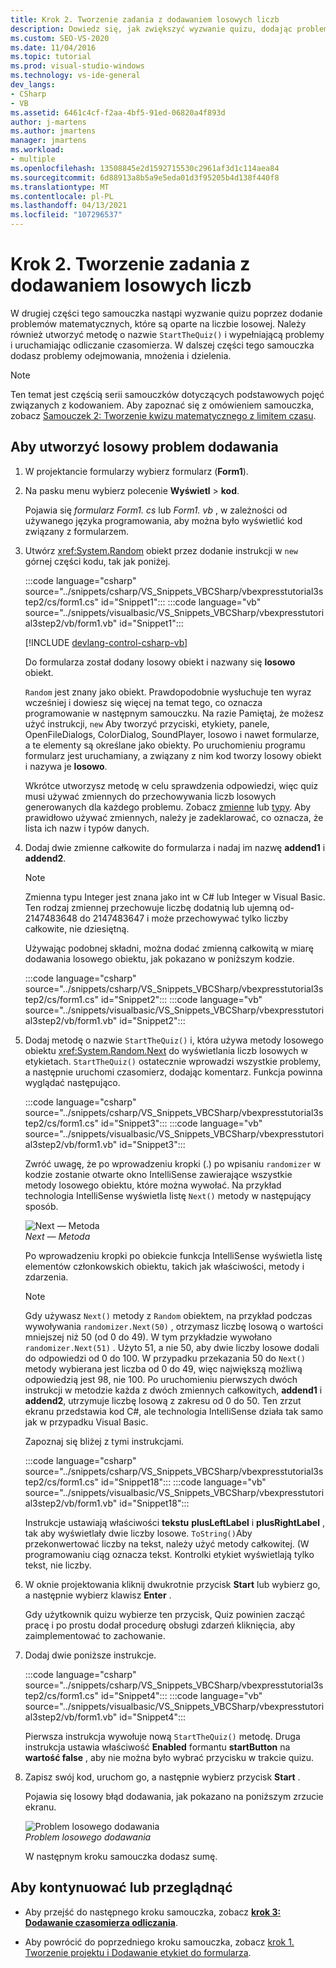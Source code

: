 ```yaml
---
title: Krok 2. Tworzenie zadania z dodawaniem losowych liczb
description: Dowiedz się, jak zwiększyć wyzwanie quizu, dodając problemy matematyczne, które są oparte na liczbie losowej.
ms.custom: SEO-VS-2020
ms.date: 11/04/2016
ms.topic: tutorial
ms.prod: visual-studio-windows
ms.technology: vs-ide-general
dev_langs:
- CSharp
- VB
ms.assetid: 6461c4cf-f2aa-4bf5-91ed-06820a4f893d
author: j-martens
ms.author: jmartens
manager: jmartens
ms.workload:
- multiple
ms.openlocfilehash: 13508845e2d1592715530c2961af3d1c114aea84
ms.sourcegitcommit: 6d88913a8b5a9e5eda01d3f95205b4d138f440f8
ms.translationtype: MT
ms.contentlocale: pl-PL
ms.lasthandoff: 04/13/2021
ms.locfileid: "107296537"
---
```

# <a name="step-2-create-a-random-addition-problem"></a>Krok 2. Tworzenie zadania z dodawaniem losowych liczb

W drugiej części tego samouczka nastąpi wyzwanie quizu poprzez dodanie problemów matematycznych, które są oparte na liczbie losowej. Należy również utworzyć metodę o nazwie `StartTheQuiz()` i wypełniającą problemy i uruchamiając odliczanie czasomierza. W dalszej części tego samouczka dodasz problemy odejmowania, mnożenia i dzielenia.

> [!NOTE]
> Ten temat jest częścią serii samouczków dotyczących podstawowych pojęć związanych z kodowaniem. Aby zapoznać się z omówieniem samouczka, zobacz [Samouczek 2: Tworzenie kwizu matematycznego z limitem czasu](../ide/tutorial-2-create-a-timed-math-quiz.md).

## <a name="to-create-a-random-addition-problem"></a>Aby utworzyć losowy problem dodawania

1. W projektancie formularzy wybierz formularz (**Form1**).

2. Na pasku menu wybierz polecenie **Wyświetl**  >  **kod**.

     Pojawia się *formularz Form1. cs* lub *Form1. vb* , w zależności od używanego języka programowania, aby można było wyświetlić kod związany z formularzem.

3. Utwórz <xref:System.Random> obiekt przez dodanie instrukcji w `new` górnej części kodu, tak jak poniżej.

     :::code language="csharp" source="../snippets/csharp/VS_Snippets_VBCSharp/vbexpresstutorial3step2/cs/form1.cs" id="Snippet1":::
     :::code language="vb" source="../snippets/visualbasic/VS_Snippets_VBCSharp/vbexpresstutorial3step2/vb/form1.vb" id="Snippet1":::

     [!INCLUDE [devlang-control-csharp-vb](./includes/devlang-control-csharp-vb.md)]

     Do formularza został dodany losowy obiekt i nazwany się **losowo** obiekt.

     `Random` jest znany jako obiekt. Prawdopodobnie wysłuchuje ten wyraz wcześniej i dowiesz się więcej na temat tego, co oznacza programowanie w następnym samouczku. Na razie Pamiętaj, że możesz użyć instrukcji, `new` Aby tworzyć przyciski, etykiety, panele, OpenFileDialogs, ColorDialog, SoundPlayer, losowo i nawet formularze, a te elementy są określane jako obiekty. Po uruchomieniu programu formularz jest uruchamiany, a związany z nim kod tworzy losowy obiekt i nazywa je **losowo**.

     Wkrótce utworzysz metodę w celu sprawdzenia odpowiedzi, więc quiz musi używać zmiennych do przechowywania liczb losowych generowanych dla każdego problemu. Zobacz [zmienne](/dotnet/visual-basic/programming-guide/language-features/variables/index) lub [typy](/dotnet/csharp/programming-guide/types/index). Aby prawidłowo używać zmiennych, należy je zadeklarować, co oznacza, że lista ich nazw i typów danych.

4. Dodaj dwie zmienne całkowite do formularza i nadaj im nazwę **addend1** i **addend2**.

    > [!NOTE]
    > Zmienna typu Integer jest znana jako int w C# lub Integer w Visual Basic. Ten rodzaj zmiennej przechowuje liczbę dodatnią lub ujemną od-2147483648 do 2147483647 i może przechowywać tylko liczby całkowite, nie dziesiętną.

     Używając podobnej składni, można dodać zmienną całkowitą w miarę dodawania losowego obiektu, jak pokazano w poniższym kodzie.

     :::code language="csharp" source="../snippets/csharp/VS_Snippets_VBCSharp/vbexpresstutorial3step2/cs/form1.cs" id="Snippet2":::
     :::code language="vb" source="../snippets/visualbasic/VS_Snippets_VBCSharp/vbexpresstutorial3step2/vb/form1.vb" id="Snippet2":::

5. Dodaj metodę o nazwie `StartTheQuiz()` i, która używa metody losowego obiektu <xref:System.Random.Next> do wyświetlania liczb losowych w etykietach. `StartTheQuiz()` ostatecznie wprowadzi wszystkie problemy, a następnie uruchomi czasomierz, dodając komentarz. Funkcja powinna wyglądać następująco.

     :::code language="csharp" source="../snippets/csharp/VS_Snippets_VBCSharp/vbexpresstutorial3step2/cs/form1.cs" id="Snippet3":::
     :::code language="vb" source="../snippets/visualbasic/VS_Snippets_VBCSharp/vbexpresstutorial3step2/vb/form1.vb" id="Snippet3":::

     Zwróć uwagę, że po wprowadzeniu kropki (.) po wpisaniu `randomizer` w kodzie zostanie otwarte okno IntelliSense zawierające wszystkie metody losowego obiektu, które można wywołać. Na przykład technologia IntelliSense wyświetla listę `Next()` metody w następujący sposób.

     ![Next — Metoda](../ide/media/express_randomwhite.png)<br/>
*Next — Metoda*

     Po wprowadzeniu kropki po obiekcie funkcja IntelliSense wyświetla listę elementów członkowskich obiektu, takich jak właściwości, metody i zdarzenia.

    > [!NOTE]
    > Gdy używasz `Next()` metody z `Random` obiektem, na przykład podczas wywoływania `randomizer.Next(50)` , otrzymasz liczbę losową o wartości mniejszej niż 50 (od 0 do 49). W tym przykładzie wywołano `randomizer.Next(51)` . Użyto 51, a nie 50, aby dwie liczby losowe dodali do odpowiedzi od 0 do 100. W przypadku przekazania 50 do `Next()` metody wybierana jest liczba od 0 do 49, więc największą możliwą odpowiedzią jest 98, nie 100. Po uruchomieniu pierwszych dwóch instrukcji w metodzie każda z dwóch zmiennych całkowitych, **addend1** i **addend2**, utrzymuje liczbę losową z zakresu od 0 do 50. Ten zrzut ekranu przedstawia kod C#, ale technologia IntelliSense działa tak samo jak w przypadku Visual Basic.

     Zapoznaj się bliżej z tymi instrukcjami.

     :::code language="csharp" source="../snippets/csharp/VS_Snippets_VBCSharp/vbexpresstutorial3step2/cs/form1.cs" id="Snippet18":::
     :::code language="vb" source="../snippets/visualbasic/VS_Snippets_VBCSharp/vbexpresstutorial3step2/vb/form1.vb" id="Snippet18":::

     Instrukcje ustawiają właściwości **tekstu** **plusLeftLabel** i **plusRightLabel** , tak aby wyświetlały dwie liczby losowe. `ToString()`Aby przekonwertować liczby na tekst, należy użyć metody całkowitej. (W programowaniu ciąg oznacza tekst. Kontrolki etykiet wyświetlają tylko tekst, nie liczby.

6. W oknie projektowania kliknij dwukrotnie przycisk **Start** lub wybierz go, a następnie wybierz klawisz **Enter** .

     Gdy użytkownik quizu wybierze ten przycisk, Quiz powinien zacząć pracę i po prostu dodał procedurę obsługi zdarzeń kliknięcia, aby zaimplementować to zachowanie.

7. Dodaj dwie poniższe instrukcje.

     :::code language="csharp" source="../snippets/csharp/VS_Snippets_VBCSharp/vbexpresstutorial3step2/cs/form1.cs" id="Snippet4":::
     :::code language="vb" source="../snippets/visualbasic/VS_Snippets_VBCSharp/vbexpresstutorial3step2/vb/form1.vb" id="Snippet4":::

     Pierwsza instrukcja wywołuje nową `StartTheQuiz()` metodę. Druga instrukcja ustawia właściwość **Enabled** formantu **startButton** na **wartość false** , aby nie można było wybrać przycisku w trakcie quizu.

8. Zapisz swój kod, uruchom go, a następnie wybierz przycisk **Start** .

     Pojawia się losowy błąd dodawania, jak pokazano na poniższym zrzucie ekranu.

     ![Problem losowego dodawania](../ide/media/express_additionproblem.png)<br/>
*Problem losowego dodawania*

     W następnym kroku samouczka dodasz sumę.

## <a name="to-continue-or-review"></a>Aby kontynuować lub przeglądnąć

- Aby przejść do następnego kroku samouczka, zobacz **[krok 3: Dodawanie czasomierza odliczania](../ide/step-3-add-a-countdown-timer.md)**.

- Aby powrócić do poprzedniego kroku samouczka, zobacz [krok 1. Tworzenie projektu i Dodawanie etykiet do formularza](../ide/step-1-create-a-project-and-add-labels-to-your-form.md).
